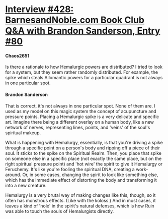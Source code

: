 # [Interview #428: BarnesandNoble.com Book Club Q&A with Brandon Sanderson, Entry #80](https://www.theoryland.com/intvmain.php?i=428#80)

#### Chaos2651

Is there a rationale to how Hemalurgic powers are distributed? I tried to look for a system, but they seem rather randomly distributed. For example, the spike which steals Allomantic powers for a particular quadrant is not always in one particular spot.

#### Brandon Sanderson

That is correct, it's not always in one particular spot. None of them are. I used as my model on this magic system the concept of acupuncture and pressure points. Placing a Hemalurgic spike is a very delicate and specific art. Imagine there being a different overlay on a human body, like a new network of nerves, representing lines, points, and 'veins' of the soul's spiritual makeup.

What is happening with Hemalurgy, essentially, is that you're driving a spike through a specific point on a person's body and ripping off a piece of their soul. It sticks to the spike on the Spiritual Realm. Then, you place that spike on someone else in a specific place (not exactly the same place, but on the right spiritual pressure point) and 'hot wire' the spirit to give it Hemalurgy or Feruchemy. It's like you're fooling the spiritual DNA, creating a work-around. Or, in some cases, changing the spirit to look like something else, which has the immediate effect of distorting the body and transforming it into a new creature.

Hemalurgy is a very brutal way of making changes like this, though, so it often has monstrous effects. (Like with the koloss.) And in most cases, it leaves a kind of 'hole' in the spirit's natural defenses, which is how Ruin was able to touch the souls of Hemalurgists directly.

